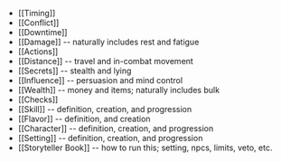 - [[Timing]]
- [[Conflict]]
- [[Downtime]]
- [[Damage]] -- naturally includes rest and fatigue
- [[Actions]]
- [[Distance]] -- travel and in-combat movement
- [[Secrets]] -- stealth and lying
- [[Influence]] -- persuasion and mind control
- [[Wealth]] -- money and items; naturally includes bulk
- [[Checks]]
- [[Skill]] -- definition, creation, and progression
- [[Flavor]] -- definition, and creation
- [[Character]] -- definition, creation, and progression
- [[Setting]] -- definition, creation, and progression
- [[Storyteller Book]] -- how to run this; setting, npcs, limits, veto, etc.
